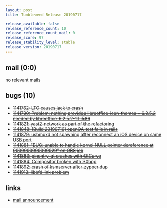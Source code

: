 ```yaml
---
layout: post
title: Tumbleweed Release 20190717

release_available: false
release_reference_count: 10
release_reference_count_mail: 0
release_score: 97
release_stability_level: stable
release_version: 20190717
---
```


## mail (0:0)

no relevant mails

## bugs (10)

<!--more-->

- ~~[1141762: LTO causes jack to crash](https://bugzilla.opensuse.org/show_bug.cgi?id=1141762)~~
- ~~[1141790: Problem: nothing provides libreoffice-icon-themes = 6.2.5.2 needed by libreoffice-6.2.5.2-1.1.i586](https://bugzilla.opensuse.org/show_bug.cgi?id=1141790)~~
- ~~[1141821: yast2-network as part of the refactoring](https://bugzilla.opensuse.org/show_bug.cgi?id=1141821)~~
- ~~[1141848: \[Build 20190716\] openQA test fails in rails](https://bugzilla.opensuse.org/show_bug.cgi?id=1141848)~~
- [1141879: usbmuxd not spawning after reconnect an iOS device on same USB port](https://bugzilla.opensuse.org/show_bug.cgi?id=1141879)
- ~~[1141881: "BUG: unable to handle kernel NULL pointer dereference at 0000000000000029" on OBS job](https://bugzilla.opensuse.org/show_bug.cgi?id=1141881)~~
- ~~[1141883: pinentry-qt crashes with QtCurve](https://bugzilla.opensuse.org/show_bug.cgi?id=1141883)~~
- [1141884: Compositor broken with 30bpp](https://bugzilla.opensuse.org/show_bug.cgi?id=1141884)
- ~~[1141892: crash of ksmserver after zypper dup](https://bugzilla.opensuse.org/show_bug.cgi?id=1141892)~~
- ~~[1141913: libbfd link problem](https://bugzilla.opensuse.org/show_bug.cgi?id=1141913)~~



## links

- [mail announcement](https://lists.opensuse.org/opensuse-factory/2019-07/msg00269.html)
